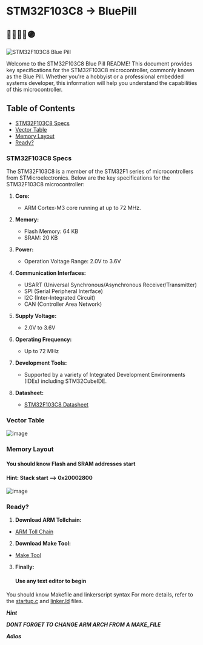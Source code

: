 # STM32F103C8 -> BluePill 

## 🔴🤞🔵🙏🟣 

![STM32F103C8 Blue Pill](https://github.com/NaderMohamed325/IEEE--Task/assets/112278447/dd6eea7f-2558-4cf5-add9-12b690f3b61d)

Welcome to the STM32F103C8 Blue Pill README! This document provides key specifications for the STM32F103C8 microcontroller, commonly known as the Blue Pill. Whether you're a hobbyist or a professional embedded systems developer, this information will help you understand the capabilities of this microcontroller.

## Table of Contents

 - [STM32F103C8 Specs](#STM32F103C8-Specs)
 - [Vector Table](#Vector-Table)
 - [Memory Layout](#Memory-Layout)
 - [Ready?](#Ready?)

### STM32F103C8 Specs
The STM32F103C8 is a member of the STM32F1 series of microcontrollers from STMicroelectronics. Below are the key specifications for the STM32F103C8 microcontroller:

1. **Core:**
   - ARM Cortex-M3 core running at up to 72 MHz.

2. **Memory:**
   - Flash Memory: 64 KB
   - SRAM: 20 KB

3. **Power:**
   - Operation Voltage Range: 2.0V to 3.6V

4. **Communication Interfaces:**
   - USART (Universal Synchronous/Asynchronous Receiver/Transmitter)
   - SPI (Serial Peripheral Interface)
   - I2C (Inter-Integrated Circuit)
   - CAN (Controller Area Network)

5. **Supply Voltage:**
    - 2.0V to 3.6V

6. **Operating Frequency:**
    - Up to 72 MHz

7. **Development Tools:**
    - Supported by a variety of Integrated Development Environments (IDEs) including STM32CubeIDE.

8. **Datasheet:**
    - [STM32F103C8 Datasheet](https://www.st.com/resource/en/datasheet/stm32f103c8.pdf)

### Vector Table
![image](https://github.com/NaderMohamed325/IEEE--Task/assets/112278447/2b170d97-d115-4fa3-8f74-f09b5234a280)

### Memory Layout
#### You should know Flash and SRAM addresses start  
#### Hint: Stack start —> 0x20002800
![image](https://github.com/NaderMohamed325/IEEE--Task/assets/112278447/0e02d363-d651-4f5e-b0e3-d9b026f2fab2)

### Ready?
1. **Download ARM Tollchain:**
- [ARM Toll Chain](https://developer.arm.com/downloads/-/gnu-rm)
2. **Download Make Tool:**
- [Make Tool](https://gnuwin32.sourceforge.net/packages/make.htm)
3. **Finally:**
      #### Use any text editor to begin
You should know Makefile and linkerscript syntax For more details, refer to the [startup.c](https://github.com/NaderMohamed325/IEEE--Task/blob/main/BluePill/startup.c) and [linker.ld](https://github.com/NaderMohamed325/IEEE--Task/blob/main/BluePill/linker.ld) files.

***Hint***
  
 ***DONT FORGET TO CHANGE ARM ARCH FROM A MAKE_FILE***


***Adios***
